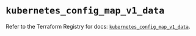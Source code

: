 # `kubernetes_config_map_v1_data`

Refer to the Terraform Registry for docs: [`kubernetes_config_map_v1_data`](https://registry.terraform.io/providers/hashicorp/kubernetes/2.28.1/docs/resources/config_map_v1_data).
